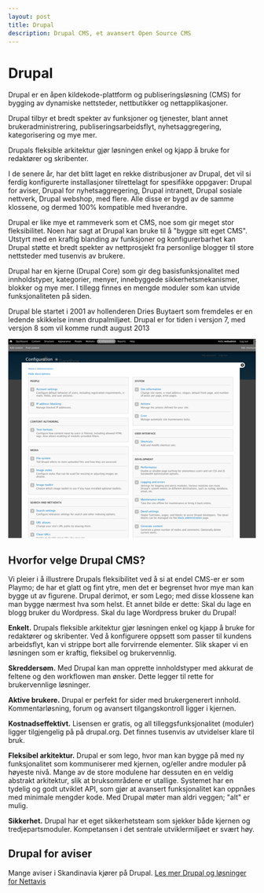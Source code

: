 ```yaml
---
layout: post
title: Drupal
description: Drupal CMS, et avansert Open Source CMS
---
```


# Drupal
Drupal er en åpen kildekode-plattform og publiseringsløsning (CMS) for bygging av dynamiske nettsteder, nettbutikker og nettapplikasjoner.

Drupal tilbyr et bredt spekter av funksjoner og tjenester, blant annet brukeradministrering, publiseringsarbeidsflyt, nyhetsaggregering, kategorisering og mye mer.

Drupals fleksible arkitektur gjør løsningen enkel og kjapp å bruke for redaktører og skribenter.

I de senere år, har det blitt laget en rekke distribusjoner av Drupal, det vil si ferdig konfigurerte installasjoner tilrettelagt for spesifikke oppgaver: Drupal for aviser, Drupal for nyhetsaggregering, Drupal intranett, Drupal sosiale nettverk, Drupal webshop, med flere. Alle disse er bygd av de samme klossene, og dermed 100% kompatible med hverandre. 

Drupal er like mye et rammeverk som et CMS, noe som gir meget stor fleksibilitet. Noen har sagt at Drupal kan bruke til å "bygge sitt eget CMS". Utstyrt med en kraftig blanding av funksjoner og konfigurerbarhet kan Drupal støtte et bredt spekter av nettprosjekt fra personlige blogger til store nettsteder med tusenvis av brukere.

Drupal har en kjerne (Drupal Core) som gir deg basisfunksjonalitet med innholdstyper, kategorier, menyer, innebyggede sikkerhetsmekanismer, blokker og mye mer. I tillegg finnes en mengde moduler som kan utvide funksjonaliteten på siden.

Drupal ble startet i 2001 av hollenderen Dries Buytaert som fremdeles er en ledende skikkelse innen drupalmiljøet. Drupal er for tiden i versjon 7, med versjon 8 som vil komme rundt august 2013

![Drupal screenshot](../img/drupal-screenshot.png)

## Hvorfor velge Drupal CMS?
Vi pleier i å illustrere Drupals fleksibilitet ved å si at endel CMS-er er som Playmo; de har et glatt og fint ytre, men det er begrenset hvor mye man kan bygge ut av figurene. Drupal derimot, er som Lego; med disse klossene kan man bygge nærmest hva som helst. Et annet bilde er dette: Skal du lage en blogg bruker du Wordpress. Skal du lage Wordpress bruker du Drupal! 

**Enkelt.** Drupals fleksible arkitektur gjør løsningen enkel og kjapp å bruke for redaktører og skribenter. Ved å konfigurere oppsett som passer til kundens arbeidsflyt, kan vi strippe bort alle forvirrende elementer. Slik skaper vi en løsningen som er kraftig, fleksibel og brukervennlig.

**Skreddersøm.** Med Drupal kan man opprette innholdstyper med akkurat de feltene og den workflowen man ønsker. Dette legger til rette for brukervennlige løsninger.

**Aktive brukere.** Drupal er perfekt for sider med brukergenerert innhold. Kommentarløsning, forum og avansert tilgangskontroll ligger i kjernen.

**Kostnadseffektivt.** Lisensen er gratis, og all tilleggsfunksjonalitet (moduler) ligger tilgjengelig på på drupal.org. Det finnes tusenvis av utvidelser klare til bruk.

**Fleksibel arkitektur.** Drupal er som lego, hvor man kan bygge på med ny funksjonalitet som kommuniserer med kjernen, og/eller andre moduler på høyeste nivå. Mange av de store modulene har dessuten en en veldig abstrakt arkitektur, slik at bruksområdene er utallige. Systemet har en tydelig og godt utviklet API, som gjør at avansert funksjonalitet kan oppnåes med minimale mengder kode. Med Drupal møter man aldri veggen; "alt" er mulig.

**Sikkerhet.** Drupal har et eget sikkerhetsteam som sjekker både kjernen og tredjepartsmoduler. Kompetansen i det sentrale utviklermiljøet er svært høy.

## Drupal for aviser
Mange aviser i Skandinavia kjører på Drupal. [Les mer Drupal og løsninger for Nettavis](http://www.newsfront.no)